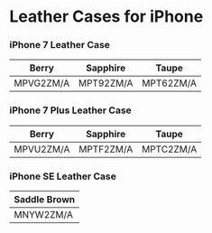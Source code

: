 # Leather Cases for iPhone

### iPhone 7 Leather Case

| Berry | Sapphire | Taupe |
|-----|-----|-----|
| MPVG2ZM/A | MPT92ZM/A | MPT62ZM/A |

### iPhone 7 Plus Leather Case

| Berry | Sapphire | Taupe |
|-----|-----|-----|
| MPVU2ZM/A | MPTF2ZM/A | MPTC2ZM/A |

### iPhone SE Leather Case

| Saddle Brown |
|-----|
| MNYW2ZM/A |

